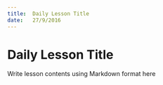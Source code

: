 ```yaml
---
title:  Daily Lesson Title
date:   27/9/2016
---
```


# Daily Lesson Title

Write lesson contents using Markdown format here